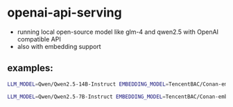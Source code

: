 # openai-api-serving

- running local open-source model like glm-4 and qwen2.5 with OpenAI compatible API
- also with embedding support

## examples:
```bash
LLM_MODEL=Qwen/Qwen2.5-14B-Instruct EMBEDDING_MODEL=TencentBAC/Conan-embedding-v1 CUDA_VISIBLE_DEVICES=1,2 python3 openai_api_all_in_one.py

LLM_MODEL=Qwen/Qwen2.5-7B-Instruct EMBEDDING_MODEL=TencentBAC/Conan-embedding-v1 CUDA_VISIBLE_DEVICES=1 python3 openai_api_all_in_one.py
```